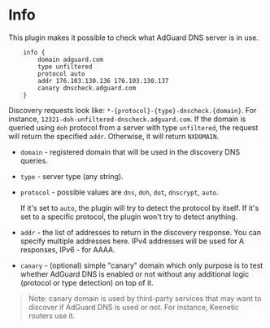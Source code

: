 # Info

This plugin makes it possible to check what AdGuard DNS server is in use.

```
    info {
        domain adguard.com
        type unfiltered
        protocol auto
        addr 176.103.130.136 176.103.130.137
        canary dnscheck.adguard.com
    }
```

Discovery requests look like: `*-{protocol}-{type}-dnscheck.{domain}`.
For instance, `12321-doh-unfiltered-dnscheck.adguard.com`. If the domain is queried
using `doh` protocol from a server with type `unfiltered`, the request will return
the specified `addr`. Otherwise, it will return `NXDOMAIN`.

* `domain` - registered domain that will be used in the discovery DNS queries.
* `type` - server type (any string).
* `protocol` - possible values are `dns`, `doh`, `dot`, `dnscrypt`, `auto`.
    
    If it's set to `auto`, the plugin will try to detect the protocol by itself.
    If it's set to a specific protocol, the plugin won't try to detect anything.  
    
* `addr` - the list of addresses to return in the discovery response.
You can specify multiple addresses here.
IPv4 addresses will be used for A responses, IPv6 - for AAAA.
* `canary` - (optional) simple "canary" domain which only purpose is to test whether AdGuard DNS
is enabled or not without any additional logic (protocol or type detection) on top of it.

> Note: canary domain is used by third-party services that may want to discover if AdGuard DNS is used or not.
> For instance, Keenetic routers use it.